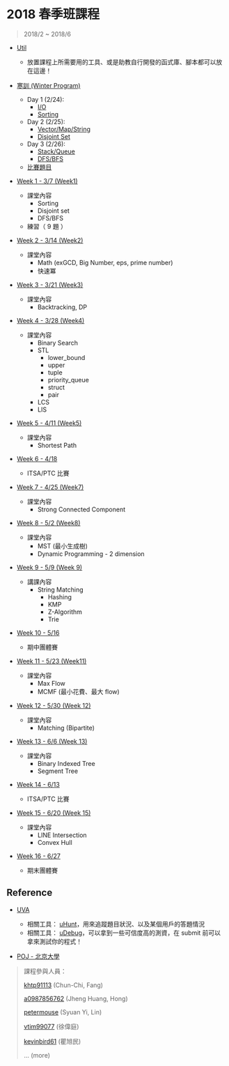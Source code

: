 # 2018 春季班課程

> 2018/2 ~ 2018/6

* [Util](Util/)
    * 放置課程上所需要用的工具、或是助教自行開發的函式庫、腳本都可以放在這邊！

* [寒訓 (Winter Program)](Winter_program/)
    * Day 1 (2/24):
        * [I/O](Winter_program/Basic_IO)
        * [Sorting](Winter_program/Sorting)
    * Day 2 (2/25):
        * [Vector/Map/String](Winter_program/Vector_Map_String)
        * [Disjoint Set](Winter_program/Disjoint_set)
    * Day 3 (2/26):
        * [Stack/Queue](Winter_program/Stack_Queue)
        * [DFS/BFS](Winter_program/DFS_BFS)
    * [比賽題目](Winter_program/Competition)

* [Week 1 - 3/7 (Week1)]()
    * 課堂內容
        * Sorting
        * Disjoint set
        * DFS/BFS
    * 練習（ 9 題 ）

* [Week 2 - 3/14 (Week2)]()
    * 課堂內容
        * Math (exGCD, Big Number, eps, prime number)
        * 快速冪

* [Week 3 - 3/21 (Week3)]()
    * 課堂內容
        * Backtracking, DP

* [Week 4 - 3/28 (Week4)]()
    * 課堂內容
        * Binary Search
        * STL
            * lower_bound
            * upper
            * tuple
            * priority_queue
            * struct
            * pair
        * LCS
        * LIS

* [Week 5 - 4/11 (Week5)]()
    * 課堂內容
        * Shortest Path

* [Week 6 - 4/18]()
    * ITSA/PTC 比賽

* [Week 7 - 4/25 (Week7)]()
    * 課堂內容
        * Strong Connected Component

* [Week 8 - 5/2 (Week8)]()
    * 課堂內容
        * MST (最小生成樹)
        * Dynamic Programming - 2 dimension

* [Week 9 - 5/9 (Week 9)]()
    * 講課內容
        * String Matching
            * Hashing
            * KMP
            * Z-Algorithm
            * Trie

* [Week 10 - 5/16]()
    * 期中團體賽

* [Week 11 - 5/23 (Week11)]()
    * 課堂內容
        * Max Flow
        * MCMF (最小花費、最大 flow)

* [Week 12 - 5/30 (Week 12)]()
    * 課堂內容
        * Matching (Bipartite)

* [Week 13 - 6/6 (Week 13)]()
    * 課堂內容
        * Binary Indexed Tree
        * Segment Tree

* [Week 14 - 6/13]()
    * ITSA/PTC 比賽

* [Week 15 - 6/20 (Week 15)]()
    * 課堂內容
        * LINE Intersection
        * Convex Hull

* [Week 16 - 6/27]()
    * 期末團體賽

## Reference

* [UVA](https://uva.onlinejudge.org/)
    * 相關工具： [uHunt](https://uhunt.onlinejudge.org/)，用來追蹤題目狀況、以及某個用戶的答題情況
    * 相關工具： [uDebug](https://www.udebug.com/)，可以拿到一些可信度高的測資，在 submit 前可以拿來測試你的程式！

* [POJ - 北京大學](http://poj.org/)

> 課程參與人員：
> 
> [khtp91113](khtp91113@gmail.com) (Chun-Chi, Fang)
> 
> [a0987856762](a0987856762@gmail.com) (Jheng Huang, Hong)
>
> [petermouse](petermouselin@gmail.com) (Syuan Yi, Lin)
>
> [vtim99077](vtim99077@gmail.com) (徐偉庭)
>
> [kevinbird61](https://github.com/kevinbird61) (瞿旭民)
> 
> ... (more)